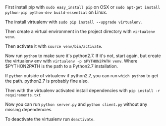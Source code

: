 First install pip with `sudo easy_install pip` on OSX or `sudo apt-get install python-pip python-dev build-essential` on Linux.

The install virtualenv with `sudo pip install --upgrade virtualenv`.

Then create a virtual environment in the project directory with `virtualenv venv`.

Then activate it with `source venv/bin/activate`.

Now run `python` to make sure it's python2.7. If it's not, start again, but create the virtualenv env with `virtualenv -p $PYTHON2PATH venv`. Where $PYTHON2PATH is the path to a Python2.7 installation.

If `python` outside of virtualenv if python2.7, you can run `which python` to get the path. python2.7 is probably fine also.

Then with the virtualenv activated install dependencies with `pip install -r requirements.txt`

Now you can run `python server.py` and `python client.py` without any missing dependencies.

To deactivate the virtualenv run `deactivate`.
